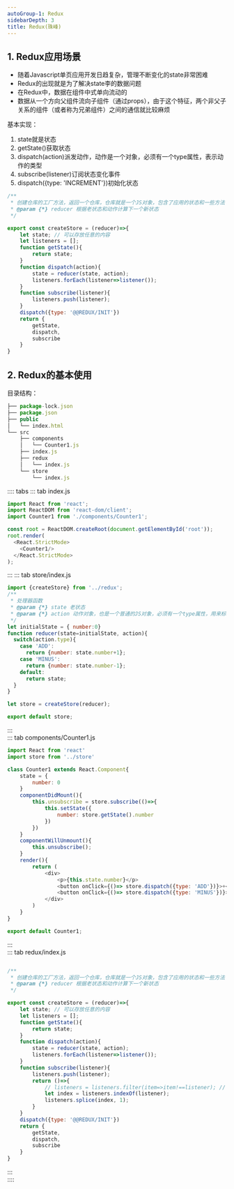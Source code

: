 ```yaml
---
autoGroup-1: Redux
sidebarDepth: 3
title: Redux(珠峰)
---
```


## 1. Redux应用场景

- 随着Javascript单页应用开发日趋复杂，管理不断变化的state非常困难
- Redux的出现就是为了解决state李的数据问题
- 在Redux中，数据在组件中式单向流动的
- 数据从一个方向父组件流向子组件（通过props），由于这个特征，两个非父子关系的组件（或者称为兄弟组件）之间的通信就比较麻烦

基本实现：

1. state就是状态
2. getState()获取状态
3. dispatch(action)派发动作，动作是一个对象，必须有一个type属性，表示动作的类型
4. subscribe(listener)订阅状态变化事件
5. dispatch({type: 'INCREMENT'})初始化状态


```javascript
/**
 * 创建仓库的工厂方法，返回一个仓库，仓库就是一个JS对象，包含了应用的状态和一些方法
 * @param {*} reducer 根据老状态和动作计算下一个新状态
 */

export const createStore = (reducer)=>{
    let state; // 可以存放任意的内容
    let listeners = [];
    function getState(){
        return state;
    }
    function dispatch(action){
        state = reducer(state, action);
        listeners.forEach(listener=>listener());
    }
    function subscribe(listener){
        listeners.push(listener);
    }
    dispatch({type: '@@REDUX/INIT'})
    return {
        getState,
        dispatch,
        subscribe
    }
}
```

## 2. Redux的基本使用

目录结构：

```javascript
├── package-lock.json
├── package.json
├── public
│   └── index.html
└── src
    ├── components
    │   └── Counter1.js
    ├── index.js
    ├── redux
    │   └── index.js
    └── store
        └── index.js
```

:::: tabs
::: tab index.js
```javascript
import React from 'react';
import ReactDOM from 'react-dom/client';
import Counter1 from './components/Counter1';

const root = ReactDOM.createRoot(document.getElementById('root'));
root.render(
  <React.StrictMode>
    <Counter1/>
  </React.StrictMode>
);
```
:::
::: tab store/index.js
```javascript
import {createStore} from '../redux';
/**
 * 处理器函数
 * @param {*} state 老状态
 * @param {*} action 动作对象，也是一个普通的JS对象，必须有一个type属性，用来标识你要做什么
 */
let initialState = { number:0}
function reducer(state=initialState, action){
  switch(action.type){
    case 'ADD':
      return {number: state.number+1};
    case 'MINUS':
      return {number: state.number-1};
    default:
      return state;
  }
}

let store = createStore(reducer);

export default store;
```
:::   
::: tab components/Counter1.js
```javascript
import React from 'react'
import store from '../store'

class Counter1 extends React.Component{
    state = {
        number: 0
    }
    componentDidMount(){
        this.unsubscribe = store.subscribe(()=>{
            this.setState({
                number: store.getState().number
            })
        })
    }
    componentWillUnmount(){
        this.unsubscribe();
    }
    render(){
        return (
            <div>
                <p>{this.state.number}</p>
                <button onClick={()=> store.dispatch({type: 'ADD'})}>+</button>
                <button onClick={()=> store.dispatch({type: 'MINUS'})}>-</button>
            </div>
        )
    }
}

export default Counter1;
```
:::   
::: tab redux/index.js
```javascript

/**
 * 创建仓库的工厂方法，返回一个仓库，仓库就是一个JS对象，包含了应用的状态和一些方法
 * @param {*} reducer 根据老状态和动作计算下一个新状态
 */

export const createStore = (reducer)=>{
    let state; // 可以存放任意的内容
    let listeners = [];
    function getState(){
        return state;
    }
    function dispatch(action){
        state = reducer(state, action);
        listeners.forEach(listener=>listener());
    }
    function subscribe(listener){
        listeners.push(listener);
        return ()=>{
            // listeners = listeners.filter(item=>item!==listener); // 取消订阅listener
            let index = listeners.indexOf(listener);
            listeners.splice(index, 1);
        }
    }
    dispatch({type: '@@REDUX/INIT'})
    return {
        getState,
        dispatch,
        subscribe
    }
}
```
:::   
::::

